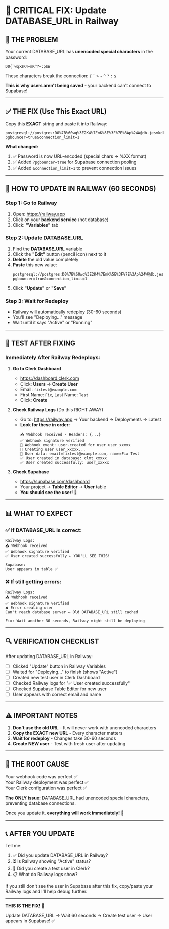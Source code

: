 # 🚨 CRITICAL FIX: Update DATABASE_URL in Railway

## 🎯 THE PROBLEM

Your current DATABASE_URL has **unencoded special characters** in the password:
```
D0{`wq>2K4~mK^?~:p$W
```

These characters break the connection: `{` `` ` `` `>` `~` `^` `?` `:` `$`

**This is why users aren't being saved** - your backend can't connect to Supabase!

---

## ✅ THE FIX (Use This Exact URL)

Copy this **EXACT** string and paste it into Railway:

```
postgresql://postgres:D0%7B%60wq%3E2K4%7EmK%5E%3F%7E%3Ap%24W@db.jesvkdkkkbbxocvyaidn.supabase.co:5432/postgres?pgbouncer=true&connection_limit=1
```

**What changed:**
1. ✅ Password is now URL-encoded (special chars → %XX format)
2. ✅ Added `?pgbouncer=true` for Supabase connection pooling
3. ✅ Added `&connection_limit=1` to prevent connection issues

---

## 🔧 HOW TO UPDATE IN RAILWAY (60 SECONDS)

### Step 1: Go to Railway
1. Open: https://railway.app
2. Click on your **backend service** (not database)
3. Click: **"Variables"** tab

### Step 2: Update DATABASE_URL
1. Find the **DATABASE_URL** variable
2. Click the **"Edit"** button (pencil icon) next to it
3. **Delete** the old value completely
4. **Paste** this new value:
   ```
   postgresql://postgres:D0%7B%60wq%3E2K4%7EmK%5E%3F%7E%3Ap%24W@db.jesvkdkkkbbxocvyaidn.supabase.co:5432/postgres?pgbouncer=true&connection_limit=1
   ```
5. Click **"Update"** or **"Save"**

### Step 3: Wait for Redeploy
- Railway will automatically redeploy (30-60 seconds)
- You'll see "Deploying..." message
- Wait until it says "Active" or "Running"

---

## 🧪 TEST AFTER FIXING

### Immediately After Railway Redeploys:

1. **Go to Clerk Dashboard**
   - https://dashboard.clerk.com
   - Click: **Users** → **Create User**
   - Email: `fixtest@example.com`
   - First Name: `Fix`, Last Name: `Test`
   - Click: **Create**

2. **Check Railway Logs** (Do this RIGHT AWAY)
   - Go to: https://railway.app → Your backend → Deployments → Latest
   - **Look for these in order:**
     ```
     📥 Webhook received - Headers: {...}
     ✅ Webhook signature verified
     📨 Webhook event: user.created for user user_xxxxx
     🔄 Creating user user_xxxxx...
     📝 User data: email=fixtest@example.com, name=Fix Test
     ✅ User created in database: clmt_xxxxx
     ✅ User created successfully: user_xxxxx
     ```

3. **Check Supabase**
   - https://supabase.com/dashboard
   - Your project → **Table Editor** → **User** table
   - **You should see the user!** 🎉

---

## 📊 WHAT TO EXPECT

### ✅ If DATABASE_URL is correct:
```
Railway Logs:
📥 Webhook received
✅ Webhook signature verified
✅ User created successfully ← YOU'LL SEE THIS!

Supabase:
User appears in table ✅
```

### ❌ If still getting errors:
```
Railway Logs:
📥 Webhook received
✅ Webhook signature verified
❌ Error creating user
Can't reach database server ← Old DATABASE_URL still cached

Fix: Wait another 30 seconds, Railway might still be deploying
```

---

## 🔍 VERIFICATION CHECKLIST

After updating DATABASE_URL in Railway:

- [ ] Clicked "Update" button in Railway Variables
- [ ] Waited for "Deploying..." to finish (shows "Active")
- [ ] Created new test user in Clerk Dashboard  
- [ ] Checked Railway logs for "✅ User created successfully"
- [ ] Checked Supabase Table Editor for new user
- [ ] User appears with correct email and name

---

## ⚠️ IMPORTANT NOTES

1. **Don't use the old URL** - It will never work with unencoded characters
2. **Copy the EXACT new URL** - Every character matters
3. **Wait for redeploy** - Changes take 30-60 seconds
4. **Create NEW user** - Test with fresh user after updating

---

## 🎯 THE ROOT CAUSE

Your webhook code was perfect ✅  
Your Railway deployment was perfect ✅  
Your Clerk configuration was perfect ✅  

**The ONLY issue:** DATABASE_URL had unencoded special characters, preventing database connections.

Once you update it, **everything will work immediately!** 🚀

---

## 📞 AFTER YOU UPDATE

Tell me:
1. ✅ Did you update DATABASE_URL in Railway?
2. ⏳ Is Railway showing "Active" status?
3. 🧪 Did you create a test user in Clerk?
4. 📋 What do Railway logs show?

If you still don't see the user in Supabase after this fix, copy/paste your Railway logs and I'll help debug further.

---

**THIS IS THE FIX!** 🎯

Update DATABASE_URL → Wait 60 seconds → Create test user → User appears in Supabase! ✅

